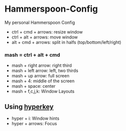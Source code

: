 # Hammerspoon-Config

My personal Hammerspoon Config

- ctrl + cmd + arrows: resize window
- ctrl + alt + arrows: move window
- alt + cmd + arrows: split in halfs (top/bottom/left/right)

### mash = ctrl + alt + cmd

- mash + right arrow: right third
- mash + left arrow: left, two thirds
- mash + up arrow: full screen
- mash + 4: middle of the screen
- mash + space: center
- mash + f,c,j,k: Window Layouts

## Using [hyperkey](http://brettterpstra.com/2012/12/08/a-useful-caps-lock-key/)

- hyper + i: Window hints
- hyper + arrows: Focus